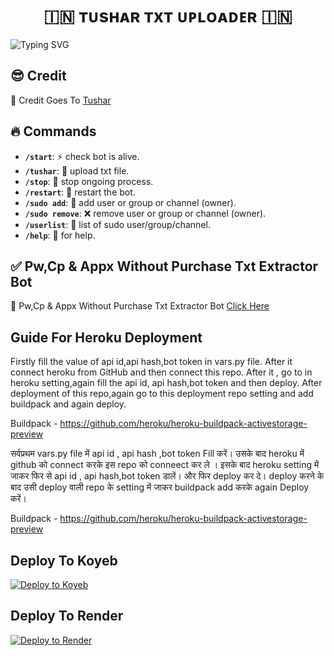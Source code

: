 <h1 align="center">
  🇮🇳 ᴛᴜsʜᴀʀ ᴛxᴛ ᴜᴘʟᴏᴀᴅᴇʀ 🇮🇳
</h1>

![Typing SVG](https://readme-typing-svg.herokuapp.com/?lines=Welcome+To+Txt+Uploader+Bot+!)

## 😎 Credit

🥳 Credit Goes To [Tushar](https://t.me/Tushar0125)

  
## 🔥 Commands

- **`/start`**: ⚡ check bot is alive.
- **`/tushar`**:  📁 upload txt file.
- **`/stop`**: 🛑 stop ongoing process.
- **`/restart`**: 🔮 restart the bot.
- **`/sudo add`**: 🎊 add user or group or channel (owner).
- **`/sudo remove`**: ❌ remove user or group or channel (owner).
- **`/userlist`**: 📜 list of sudo user/group/channel.
- **`/help`**: 🎉 for help.


## ✅ Pw,Cp & Appx Without Purchase Txt Extractor Bot

🥳 Pw,Cp & Appx Without Purchase Txt Extractor Bot [Click Here](https://t.me/RealTxtExtractorRoBot)
 

## Guide For Heroku Deployment 

Firstly fill the value of api id,api hash,bot token in vars.py file. After it connect heroku from GitHub and then connect this repo. After it , go to in heroku setting,again fill the api id, api hash,bot token and then deploy. After deployment of this repo,again go to this deployment repo setting and add buildpack and again deploy.

Buildpack - https://github.com/heroku/heroku-buildpack-activestorage-preview



सर्वप्रथम vars.py file में api id , api hash ,bot token Fill करें।
उसके बाद heroku में github को connect करके इस repo को conneect कर ले ।
इसके बाद heroku setting में जाकर फिर से api id , api hash,bot token डालें। और फिर deploy कर दे।
deploy करने के बाद उसी deploy वाली repo के setting में जाकर buildpack add करके again Deploy करें।
 
Buildpack - https://github.com/heroku/heroku-buildpack-activestorage-preview

## Deploy To Koyeb

[![Deploy to Koyeb](https://www.koyeb.com/static/images/deploy/button.svg)](https://app.koyeb.com/deploy?name=advance-txt-uploader&repository=Tushar557845%2FADVANCE-TXT-UPLOADER&branch=main&builder=dockerfile&instance_type=free&instances_min=0&autoscaling_sleep_idle_delay=300&ports=8080%3Bhttp%3B%2F&hc_protocol%5B8080%5D=tcp&hc_grace_period%5B8080%5D=5&hc_interval%5B8080%5D=30&hc_restart_limit%5B8080%5D=3&hc_timeout%5B8080%5D=5&hc_path%5B8080%5D=%2F&hc_method%5B8080%5D=get)

## Deploy To Render

[![Deploy to Render](https://render.com/images/deploy-to-render-button.svg)](https://render.com/deploy?repo=https://github.com/Tushar557845/ADVANCE-TXT-UPLOADER)
